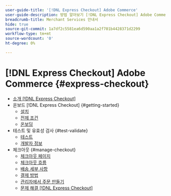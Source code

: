 ```yaml
---
user-guide-title: '[!DNL Express Checkout] Adobe Commerce'
user-guide-description: 방법 알아보기 [!DNL Express Checkout] Adobe Commerce 인스턴스 및 확장을 성공적으로 온보드 및 설정하는 방법을 활용할 수 있습니다.
breadcrumb-title: Merchant Services 안내서
hide: true
source-git-commit: 1a7df2c5581ea6d590aa1a2f701b4428371d2299
workflow-type: tm+mt
source-wordcount: '0'
ht-degree: 0%

---
```



# [!DNL Express Checkout] Adobe Commerce {#express-checkout}

- [소개 [!DNL Express Checkout]](overview.md)
- 온보드 [!DNL Express Checkout] {#getting-started}
   - [설치](install.md)
   - [전제 조건](prerequisites.md)
   - [온보딩](onboarding.md)
- 테스트 및 유효성 검사 {#test-validate}
   - [테스트](testing.md)
   - [개발자 정보](developer.md)
- 체크아웃 {#manage-checkout}
   - [체크아웃 페이지](checkout-page.md)
   - [체크아웃 흐름](checkout-flow.md)
   - [배송 세부 사항](shipping-details.md)
   - [결제 방법](payment-methods.md)
   - [관리자에서 주문 만들기](create-order-admin.md)
   - [문제 해결 [!DNL Express Checkout]](troubleshooting.md)
